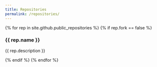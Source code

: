 ```yaml
---
title: Repositories
permalink: /repositories/
---
```


{% for rep in site.github.public_repositories %}
{% if rep.fork == false %}

### {{ rep.name }} <a href="{{ rep.html_url }}" title="{{ rep.name }}"><i class="fa fa-github"></i></a>

{{ rep.description }}

{% endif %}
{% endfor %}
